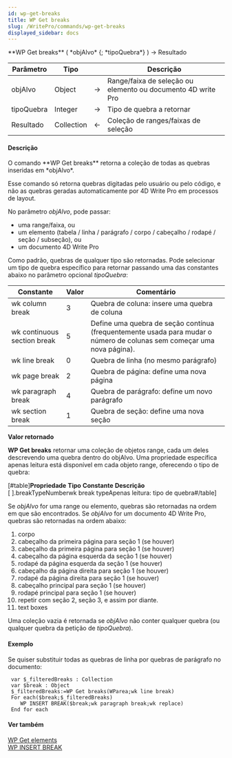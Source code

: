 ```yaml
---
id: wp-get-breaks
title: WP Get breaks
slug: /WritePro/commands/wp-get-breaks
displayed_sidebar: docs
---
```


<!--REF #_command_.WP Get breaks.Syntax-->**WP Get breaks** ( *objAlvo* {; *tipoQuebra*} ) -> Resultado<!-- END REF-->
<!--REF #_command_.WP Get breaks.Params-->
| Parâmetro | Tipo |  | Descrição |
| --- | --- | --- | --- |
| objAlvo | Object | &#8594;  | Range/faixa de seleção ou elemento ou documento 4D write Pro |
| tipoQuebra | Integer | &#8594;  | Tipo de quebra a retornar |
| Resultado | Collection | &#8592; | Coleção de ranges/faixas de seleção |

<!-- END REF-->

#### Descrição 

<!--REF #_command_.WP Get breaks.Summary-->O comando **WP Get breaks** retorna a coleção de todas as quebras inseridas em *objAlvo*.<!-- END REF-->

Esse comando só retorna quebras digitadas pelo usuário ou pelo código, e não as quebras geradas automaticamente por 4D Write Pro em processos de layout.

No parâmetro *objAlvo*, pode passar:

* uma range/faixa, ou
* um elemento (tabela / linha / parágrafo / corpo / cabeçalho / rodapé / seção / subseção), ou
* um documento 4D Write Pro

Como padrão, quebras de qualquer tipo são retornadas. Pode selecionar um tipo de quebra específico para retornar passando uma das constantes abaixo no parâmetro opcional *tipoQuebra*:

| Constante                   | Valor | Comentário                                                                                                             |
| --------------------------- | ----- | ---------------------------------------------------------------------------------------------------------------------- |
| wk column break             | 3     | Quebra de coluna: insere uma quebra de coluna<br/>                                                             |
| wk continuous section break | 5     | Define uma quebra de seção contínua (frequentemente usada para mudar o número de colunas sem começar uma nova página). |
| wk line break               | 0     | Quebra de linha (no mesmo parágrafo)                                                                                   |
| wk page break               | 2     | Quebra de página: define uma nova página                                                                               |
| wk paragraph break          | 4     | Quebra de parágrafo: define um novo parágrafo                                                                          |
| wk section break            | 1     | Quebra de seção: define uma nova seção<br/>                                                                    |

**Valor retornado**

**WP Get breaks** retornar uma coleção de objetos range, cada um deles descrevendo uma quebra dentro do objAlvo. Uma propriedade específica apenas leitura está disponível em cada objeto range, oferecendo o tipo de quebra:

\[#table\]**Propriedade** **Tipo** **Constante** **Descrição**  
\[ \].breakTypeNumberwk break typeApenas leitura: tipo de quebra#/table\]

Se *objAlvo* for uma range ou elemento, quebras são retornadas na ordem em que são encontrados. Se *objAlvo* for um documento 4D Write Pro, quebras são retornadas na ordem abaixo:

1. corpo
2. cabeçalho da primeira página para seção 1 (se houver)
3. cabeçalho da primeira página para seção 1 (se houver)
4. cabeçalho da página esquerda da seção 1 (se houver)
5. rodapé da página esquerda da seção 1 (se houver)
6. cabeçalho da página direita para seção 1 (se houver)
7. rodapé da página direita para seção 1 (se houver)
8. cabeçalho principal para seção 1 (se houver)
9. rodapé principal para seção 1 (se houver)
10. repetir com seção 2, seção 3, e assim por diante.
11. text boxes

Uma coleção vazia é retornada se *objAlvo* não conter qualquer quebra (ou qualquer quebra da petição de *tipoQuebra*).

#### Exemplo 

Se quiser substituir todas as quebras de linha por quebras de parágrafo no documento:

```4d
 var $_filteredBreaks : Collection
 var $break : Object
 $_filteredBreaks:=WP Get breaks(WParea;wk line break)
 For each($break;$_filteredBreaks)
    WP INSERT BREAK($break;wk paragraph break;wk replace)
 End for each
```

#### Ver também 

[WP Get elements](wp-get-elements.md)  
[WP INSERT BREAK](wp-insert-break.md)  